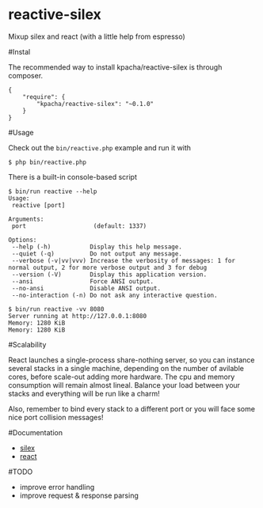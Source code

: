 reactive-silex
==============

Mixup silex and react (with a little help from espresso)

#Instal

The recommended way to install kpacha/reactive-silex is through composer.

    {
        "require": {
            "kpacha/reactive-silex": "~0.1.0"
        }
    }

#Usage

Check out the `bin/reactive.php` example and run it with

    $ php bin/reactive.php

There is a built-in console-based script

    $ bin/run reactive --help
    Usage:
     reactive [port]

    Arguments:
     port                   (default: 1337)

    Options:
     --help (-h)           Display this help message.
     --quiet (-q)          Do not output any message.
     --verbose (-v|vv|vvv) Increase the verbosity of messages: 1 for normal output, 2 for more verbose output and 3 for debug
     --version (-V)        Display this application version.
     --ansi                Force ANSI output.
     --no-ansi             Disable ANSI output.
     --no-interaction (-n) Do not ask any interactive question.

    $ bin/run reactive -vv 8080
    Server running at http://127.0.0.1:8080
    Memory: 1280 KiB
    Memory: 1280 KiB

#Scalability

React launches a single-process share-nothing server, so you can instance several stacks in a single 
machine, depending on the number of avilable cores, before scale-out adding more hardware. The cpu 
and memory consumption will remain almost lineal. Balance your load between your stacks and everything 
will be run like a charm!

Also, remember to bind every stack to a different port or you will face some nice port collision messages!

#Documentation

* [silex](http://silex.sensiolabs.org/documentation)
* [react](http://reactphp.org/)

#TODO

* improve error handling
* improve request & response parsing